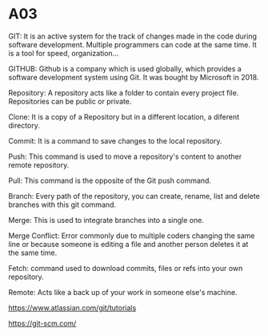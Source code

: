 # A03
GIT: It is an active system for the track of changes made in the code during software development. Multiple programmers can code at the same time. It is a tool for speed, organization...

GITHUB: Github is a company which is used globally, which provides a software development system using Git. It was bought by Microsoft in 2018.

Repository: A repository acts like a folder to contain every project file. Repositories can be public or private.

Clone: It is a copy of a Repository but in a different location, a diferent directory.

Commit: It is a command to save changes to the local repository.

Push: This command is used to move a repository's content to another remote repository.

Pull: This command is the opposite of the Git push command.

Branch: Every path of the repository, you can create, rename, list and delete branches with this git command.

Merge: This is used to integrate branches into a single one.

Merge Conflict: Error commonly due to multiple coders changing the same line or because someone is editing a file and another person deletes it at the same time.

Fetch: command used to download commits, files or refs into your own repository.

Remote: Acts like a back up of your work in someone else's machine.


https://www.atlassian.com/git/tutorials

https://git-scm.com/

